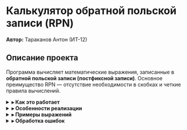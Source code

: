 # Калькулятор обратной польской записи (RPN)
**Автор:** Тараканов Антон (ИТ-12)

## Описание проекта
Программа вычисляет математические выражения, записанные в **обратной польской записи (постфиксной записи)**. Основное преимущество RPN — отсутствие необходимости в скобках и четкие правила вычислений.

<details>
<summary><b>▸ Как это работает</b></summary>

Программа использует **стековую структуру данных** для хранения промежуточных результатов.

**Пример вычисления выражения "3 4 + 5 *":**
1. Число `3` помещается в стек  
2. Число `4` помещается в стек  
3. Оператор `+` извлекает `4` и `3`, складывает их (`7`) и кладет результат обратно  
4. Число `5` помещается в стек  
5. Оператор `*` извлекает `5` и `7`, перемножает их (`35`) и возвращает в стек  
6. Результат `35` выводится на экран  

</details>

<details>
<summary><b>▸ Особенности реализации</b></summary>

- Полностью самостоятельная реализация стека (без использования STL stack)
- Поддержка вещественных чисел (`3.14`, `0.5`, `.25`)
- Обработка отрицательных чисел (`-2.5`)
- Детальные сообщения об ошибках:
  - Деление на ноль
  - Недостаток операндов
  - Некорректные символы
  - Лишние числа в выражении

</details>

<details>
<summary><b>▸ Примеры выражений</b></summary>

**Простые операции:**  
`3 4 +` → `7`  
`10 5 -` → `5`  
`3 4 *` → `12`  
`20 4 /` → `5`  

**Сложные выражения:**  
`15 7 1 1 + - / 3 *` → `15` (эквивалент `(15/(7-(1+1)))*3`)  
`5 1 2 + 4 * +` → `17` (эквивалент `5+(1+2)*4`)

</details>

<details>
<summary><b>▸ Обработка ошибок</b></summary>

Программа обнаружит и сообщит о:
- Неправильном формате чисел
- Нехватке чисел для операций
- Делении на ноль
- Лишних числах в выражении
- Недопустимых символах

</details>
